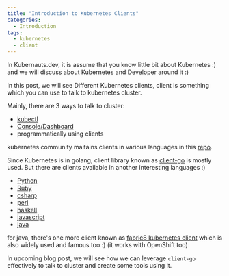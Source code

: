 ```yaml
---
title: "Introduction to Kubernetes Clients"
categories:
  - Introduction
tags:
  - kubernetes
  - client
---
```


In Kubernauts.dev, it is assume that you know little bit about Kubernetes :) and we will discuss about Kubernetes and Developer around it :)

In this post, we will see Different Kubernetes clients, client is something which you can use to talk to kubernetes cluster.

Mainly, there are 3 ways to talk to cluster:

* [kubectl](https://kubernetes.io/docs/tasks/tools/install-kubectl/)
* [Console/Dashboard](https://kubernetes.io/docs/tasks/access-application-cluster/web-ui-dashboard/)
* programmatically using clients


kubernetes community maitains clients in various languages in this [repo](https://github.com/kubernetes-client).


Since Kubernetes is in golang, client library known as [client-go](https://github.com/kubernetes/client-go) is mostly used. But there are clients available in another interesting languages :)

* [Python](https://github.com/kubernetes-client/python)
* [Ruby](https://github.com/kubernetes-client/ruby)
* [csharp](https://github.com/kubernetes-client/csharp)
* [perl](https://github.com/kubernetes-client/perl)
* [haskell](https://github.com/kubernetes-client/haskell)
* [javascript](https://github.com/kubernetes-client/javascript)
* [java](https://github.com/kubernetes-client/java)

for java, there's one more client known as [fabric8 kubernetes client](https://github.com/fabric8io/kubernetes-client) which is also widely used  and famous too :)  (it works with OpenShift too)

In upcoming blog post, we will see how we can leverage `client-go` effectively to talk to cluster and create some tools using it.

